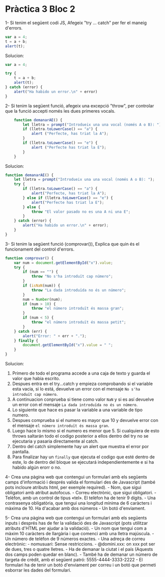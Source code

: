 # Pràctica 3 Bloc 2

1- Si tenim el següent codi JS, Afegeix "try ... catch" per fer el maneig d'errors.
```js
var a = 4;
t = a + b;
alert(t);
```
Solucion:
```js
var a = 4;

try {
    t = a + b;
    alert(t);
} catch (error) {
    alert("Ha habido un error.\n" + error)
}
```
2- Si tenim la següent funció, afegeix una excepció "throw", per controlar que la funció accepti només les dues primeres vocals.

```js
	function demanarAE() {
		let lletra = prompt("Introdueix una una vocal (només A o B): ");
		if (lletra.toLowerCase() == "a") {
			alert ("Perfecte, has triat la A");
		}
		if (lletra.toLowerCase() == "e") {
			alert ("Perfecte has triat la E");
		}
	}
```
Solucion:
```js
function demanarAE() {
    let lletra = prompt("Introdueix una una vocal (només A o B): ");
    try {
        if (lletra.toLowerCase() == "a") {
            alert("Perfecte, has triat la A");
        } else if (lletra.toLowerCase() == "e") {
            alert("Perfecte has triat la E");
        } else {
            throw "El valor pasado no es una A ni una E";
        }
    } catch (error) {
        alert("Ha habido un error.\n" + error);
    }
}
```
3- Si tenim la següent funció (comprovar()), Explica que quin és el funcionament del control d'errors.

```js
function comprovar() {
	var num = document.getElementById("x").value;
	try {
		if (num == "") {
			throw "No s'ha introduït cap número";
		}
		if (isNaN(num)) {
			throw "La dada introduïda no és un número";
		}
		num = Number(num);
		if (num > 10) {
			throw "el número introduït és massa gran";
		}
		if (num < 5) { 
			throw "el número introduït és massa petit";
		}
	} catch (err) {
		alert("Error: " + err + ".");
	} finally {
		document.getElementById("x").value = " ";
	}
}
```
Solucion:
1. Primero de todo el programa accede a una caja de texto y guarda el valor que habia escrito.
2. Despues entra en el try...catch y empieza comprobando si el variable esta vacia, si lo está, devuelve un error con el mensaje `No s'ha introduït cap número`. 
3. A continuacion conprueba si tiene como valor `NaN` y si es así devuelve un error con el mensaje `La dada introduïda no és un número`. 
4. Lo siguiente que hace es pasar la variable a una variable de tipo numero.
5. Despues comprueba si el numero es mayor que 10  y devuelve error con el mensaje `el número introduït és massa gran`.
6.  Luego hace lo mismo si el numero es menor que 5.
Si cualquiera de esto throws saltarán todo el codigo posterior a ellos dentro del try no se ejecutaria y pasaria directamente al catch.
7. Dentro del catch simplemente hay un alert que muestra el error por pantalla.
8.	Para finalizar hay un `finally` que ejecuta el codigo que esté dentro de este, lo de dentro del bloque se ejecutará independientemente e si ha habido algún erorr o no. 

4- Crea una pàgina web que contengui un formulari amb els següents camps d'informació i després valida el formulari des de Javascript (també pots incloure atributs html, per exemple required).
	-   Nom, que sigui obligatori amb atribut autofocus.
	-   Correu electrònic, que sigui obligatori.
	-   Telèfon, amb un control de tipus «tel». El telèfon ha de tenir 9 dígits.
	-   Una contrasenya obligatòria, que tengui una longitud mínima de 6 caràcters i màxima de 10. Ha d'acabar amb dos números
	-   Un botó d'enviament.

5- Crea una pàgina web que contengui un formulari amb els següents inputs i després has de fer la validació des de Javascript (pots utilitzar atributs d'HTML per ajudar a la validació).
	-   Un nom que tengui com a màxim 10 caràcters de llargària i que comenci amb una lletra majúscula.
	-   Un número de telèfon de 9 números exactes.
	-   Una adreça de correu electrònic:
    	-   nomusuari: Sense restriccions.
    	-   @domini.xxx: on xxx pot ser de dues, tres o quatre lletres.
	-   Ha de demanar la ciutat i el país (Aquests dos camps poden quedar en blanc).
	-   També ha de demanar un número de targeta de crèdit, amb el següent patró: 5555-4444-3333-2222
	-   El formulari ha de tenir un botó d'enviament per correu i un botó que permeti esborrar les dades del formulari.